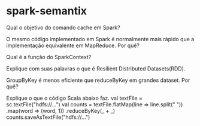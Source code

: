 # spark-semantix

Qual o objetivo do comando cache​ ​em Spark?

O mesmo código implementado em Spark é normalmente mais rápido que a implementação equivalente em
MapReduce. Por quê?

Qual é a função do SparkContext​?

Explique com suas palavras o que é Resilient​ ​Distributed​ ​Datasets​ (RDD).

GroupByKey​ ​é menos eficiente que reduceByKey​ ​em grandes dataset. Por quê?

Explique o que o código Scala abaixo faz.
val textFile = sc.textFile("hdfs://...")
val counts = textFile.flatMap(line => line.split(" "))
.map(word => (word, 1))
.reduceByKey(_ + _)
counts.saveAsTextFile("hdfs://...")
